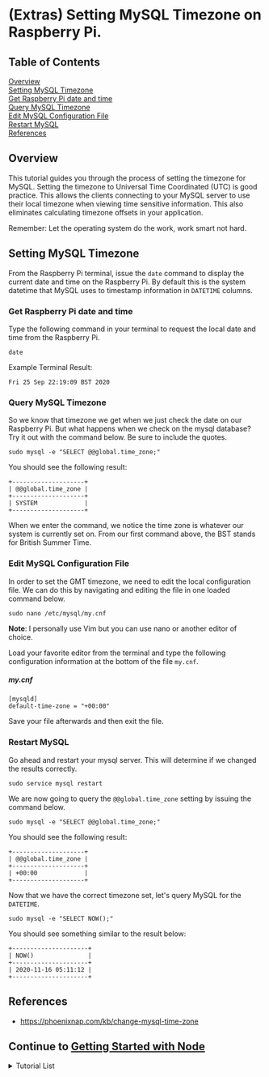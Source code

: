# (Extras) Setting MySQL Timezone on Raspberry Pi.
 
## Table of Contents
[Overview](#overview)<br>
[Setting MySQL Timezone](#setting-mysql-timezone)<br>
[Get Raspberry Pi date and time](#get-raspberry-pi-date-and-time)<br>
[Query MySQL Timezone](#query-mysql-timezone)<br>
[Edit MySQL Configuration File](#edit-mysql-configuration-file)<br>
[Restart MySQL](#restart-mysql)<br>
[References](#references)<br>
 
<div id='overview'/>
 
## Overview
 
This tutorial guides you through the process of setting the timezone for MySQL. Setting the timezone to Universal Time Coordinated (UTC) is good practice. This allows the clients connecting to your MySQL server to use their local timezone when viewing time sensitive information. This also eliminates calculating timezone offsets in your application. 
 
Remember: Let the operating system do the work, work smart not hard.
 
<div id='settingmysqltimezone'/>
 
## Setting MySQL Timezone
From the Raspberry Pi terminal, issue the `date` command to display the current date and time on the Raspberry Pi. By default this is the system datetime that MySQL uses to timestamp information in `DATETIME` columns.
 
### Get Raspberry Pi date and time
 
Type the following command in your terminal to request the local date and time from the Raspberry Pi.
 
```console
date
```
Example Terminal Result:
 
```console
Fri 25 Sep 22:19:09 BST 2020
```
 
### Query MySQL Timezone
 
So we know that timezone we get when we just check the date on our Raspberry Pi. But what happens when we check on the mysql database? Try it out with the command below. Be sure to include the quotes.
 
```console
sudo mysql -e "SELECT @@global.time_zone;"
```
You should see the following result:
 
```console
+--------------------+
| @@global.time_zone |
+--------------------+
| SYSTEM             |
+--------------------+
```
 
When we enter the command, we notice the time zone is whatever our system is currently set on. From our first command above, the BST stands for British Summer Time.
 
### Edit MySQL Configuration File
In order to set the GMT timezone, we need to edit the local configuration file. We can do this by navigating and editing the file in one loaded command below.
 
```console
sudo nano /etc/mysql/my.cnf
```
<b>Note</b>: I personally use Vim but you can use nano or another editor of choice.
 
Load your favorite editor from the terminal and type the following configuration information at the bottom of the file `my.cnf`.
 
##### my.cnf
```console
[mysqld]
default-time-zone = "+00:00"
```
Save your file afterwards and then exit the file.
 
### Restart MySQL
 
Go ahead and restart your mysql server. This will determine if we changed the results correctly.
 
```console
sudo service mysql restart
```
 
We are now going to query the `@@global.time_zone` setting by issuing the command below.
 
```console
sudo mysql -e "SELECT @@global.time_zone;"
```
 
You should see the following result:
 
```console
+--------------------+
| @@global.time_zone |
+--------------------+
| +00:00             |
+--------------------+
```
 
Now that we have the correct timezone set, let's query MySQL for the ```DATETIME```.
 
```console
sudo mysql -e "SELECT NOW();"
```
 
You should see something similar to the result below:
 
```console
+---------------------+
| NOW()               |
+---------------------+
| 2020-11-16 05:11:12 |
+---------------------+
```


## References
 - https://phoenixnap.com/kb/change-mysql-time-zone

## Continue to [Getting Started with Node](../web/README.md)

<details><summary>Tutorial List</summary>

### Prep

[Raspberry Pi Prep](../README.md)<br>
[(Bonus) Flashing OS image to SD card: Linux Version](../prep/README2.md)<br>

---

### Linux - WSl setup

[Operating System (Linux)](../linux/README.md)<br>
[Toggle Raspberry Pi led light](../linux/embed/README.md)<br>
[Autoboot Services](../linux/embed/sysd/README.md)<br>


---

### Database

[(Part 1) Database (MySQL)](../db/README.md)<br>
[(Part 2) Tables, Queries, and SQL](../db/README2.md)<br>
[(Part 3) Working with Relations](../db/README3.md)<br>
[(Part 4) Putting it all together](../db/README4.md)<br>
[(Extras) Setting MySQL Timezone on Raspberry Pi](../db/MYSQLTZ.md)<br>

---

### Web

[Getting Started with Node](../web/README.md)<br>
[(Part 1) Web API (Node)](../web/api/js/src/iotapi/README.md)<br>
[(Part 2) Web API (Node)](../web/api/js/src/iotapi/README2.md)<br>
[(Part 3) Web API (Node)](../web/api/js/src/iotapi/README3.md)<br>
[(Part 4) Web API (Node)](../web/api/js/src/iotapi/README4.md)<br>
[(Part 5) Web API (Node)](../web/api/js/src/iotapi/README5.md)<br>

---

### UX

[Angular (Web Framework Setup)](../web/ux/README.md)<br>
[Angular (Web Framework) (Part 1)](../web/ux/README2.md)<br>
[Angular (Web Framework) (Part 2)](../web/ux/README3.md)<br>
[Angular (Web Framework) (Part 3)](../web/ux/README4.md)<br>

---

### API

[Installing MySQL Connector for Python](../web/api/py/README.md)

</details>

